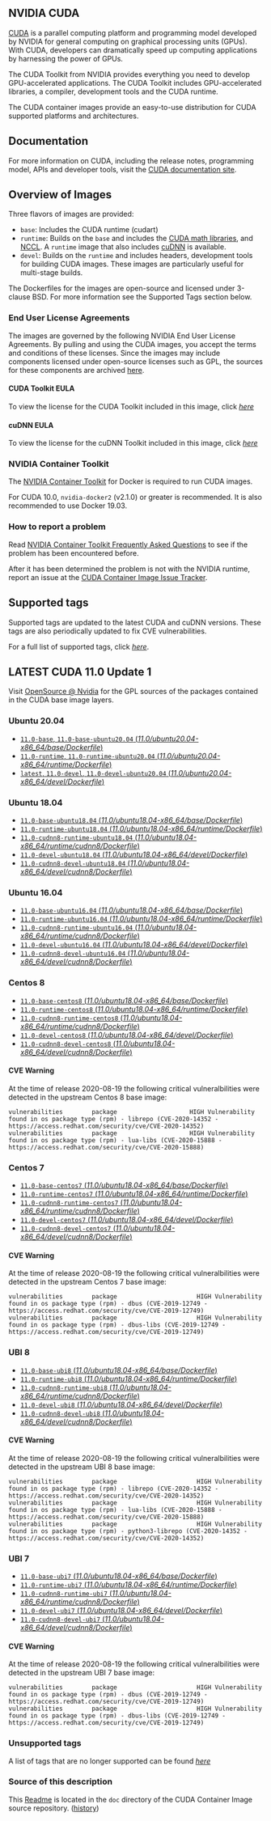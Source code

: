 ## NVIDIA CUDA

[CUDA](https://developer.nvidia.com/cuda-zone) is a parallel computing platform and programming model developed by NVIDIA for general computing on graphical processing units (GPUs). With CUDA, developers can dramatically speed up computing applications by harnessing the power of GPUs.

The CUDA Toolkit from NVIDIA provides everything you need to develop GPU-accelerated applications. The CUDA Toolkit includes GPU-accelerated libraries, a compiler, development tools and the CUDA runtime.

The CUDA container images provide an easy-to-use distribution for CUDA supported platforms and architectures.

## Documentation

For more information on CUDA, including the release notes, programming model, APIs and developer tools, visit the [CUDA documentation site](https://docs.nvidia.com/cuda).

## Overview of Images

Three flavors of images are provided:
- `base`: Includes the CUDA runtime (cudart)
- `runtime`: Builds on the `base` and includes the [CUDA math libraries](https://developer.nvidia.com/gpu-accelerated-libraries), and [NCCL](https://developer.nvidia.com/nccl). A `runtime` image that also includes [cuDNN](https://developer.nvidia.com/cudnn) is available. 
- `devel`: Builds on the `runtime` and includes headers, development tools for building CUDA images. These images are particularly useful for multi-stage builds.

The Dockerfiles for the images are open-source and licensed under 3-clause BSD. For more information see the Supported Tags section below.

### End User License Agreements

The images are governed by the following NVIDIA End User License Agreements. By pulling and using the CUDA images, you accept the terms and conditions of these licenses. 
Since the images may include components licensed under open-source licenses such as GPL, the sources for these components are archived [here](https://developer.download.nvidia.com/compute/cuda/opensource/).

#### CUDA Toolkit EULA

To view the license for the CUDA Toolkit included in this image, click [*here*](http://docs.nvidia.com/cuda/eula/index.html)

#### cuDNN EULA

To view the license for the cuDNN Toolkit included in this image, click [*here*](https://docs.nvidia.com/deeplearning/sdk/cudnn-sla/index.html)

### NVIDIA Container Toolkit

The [NVIDIA Container Toolkit](https://github.com/NVIDIA/nvidia-docker) for Docker is required to run CUDA images.

For CUDA 10.0, `nvidia-docker2` (v2.1.0) or greater is recommended. It is also recommended to use Docker 19.03.

### How to report a problem

Read [NVIDIA Container Toolkit Frequently Asked Questions](https://github.com/NVIDIA/nvidia-docker/wiki/Frequently-Asked-Questions) to see if the problem has been encountered before.

After it has been determined the problem is not with the NVIDIA runtime, report an issue at the [CUDA Container Image Issue Tracker](https://gitlab.com/nvidia/container-images/cuda/-/issues).

## Supported tags

Supported tags are updated to the latest CUDA and cuDNN versions. These tags are also periodically updated to fix CVE vulnerabilities.

For a full list of supported tags, click [*here*](https://gitlab.com/nvidia/container-images/cuda/blob/master/doc/supported-tags.md).

## LATEST CUDA 11.0 Update 1

Visit [OpenSource @ Nvidia](https://developer.download.nvidia.com/compute/cuda/opensource/image/11.0/) for the GPL sources of the packages contained in the CUDA base image layers.

### Ubuntu 20.04

- [`11.0-base`, `11.0-base-ubuntu20.04` (*11.0/ubuntu20.04-x86_64/base/Dockerfile*)](https://gitlab.com/nvidia/container-images/cuda/blob/master/dist/11.0/ubuntu20.04-x86_64/base/Dockerfile)
- [`11.0-runtime`, `11.0-runtime-ubuntu20.04` (*11.0/ubuntu20.04-x86_64/runtime/Dockerfile*)](https://gitlab.com/nvidia/container-images/cuda/blob/master/dist/11.0/ubuntu20.04-x86_64/runtime/Dockerfile)
- [`latest`, `11.0-devel`, `11.0-devel-ubuntu20.04` (*11.0/ubuntu20.04-x86_64/devel/Dockerfile*)](https://gitlab.com/nvidia/container-images/cuda/blob/master/dist/11.0/ubuntu20.04-x86_64/devel/Dockerfile)

### Ubuntu 18.04

- [`11.0-base-ubuntu18.04` (*11.0/ubuntu18.04-x86_64/base/Dockerfile*)](https://gitlab.com/nvidia/container-images/cuda/blob/master/dist/11.0/ubuntu18.04-x86_64/base/Dockerfile)
- [`11.0-runtime-ubuntu18.04` (*11.0/ubuntu18.04-x86_64/runtime/Dockerfile*)](https://gitlab.com/nvidia/container-images/cuda/blob/master/dist/11.0/ubuntu18.04-x86_64/runtime/Dockerfile)
- [`11.0-cudnn8-runtime-ubuntu18.04` (*11.0/ubuntu18.04-x86_64/runtime/cudnn8/Dockerfile*)](https://gitlab.com/nvidia/container-images/cuda/blob/master/dist/11.0/ubuntu18.04-x86_64/runtime/cudnn8/Dockerfile)
- [`11.0-devel-ubuntu18.04` (*11.0/ubuntu18.04-x86_64/devel/Dockerfile*)](https://gitlab.com/nvidia/container-images/cuda/blob/master/dist/11.0/ubuntu18.04-x86_64/devel/Dockerfile)
- [`11.0-cudnn8-devel-ubuntu18.04` (*11.0/ubuntu18.04-x86_64/devel/cudnn8/Dockerfile*)](https://gitlab.com/nvidia/container-images/cuda/blob/master/dist/11.0/ubuntu18.04-x86_64/devel/cudnn8/Dockerfile)

### Ubuntu 16.04

- [`11.0-base-ubuntu16.04` (*11.0/ubuntu18.04-x86_64/base/Dockerfile*)](https://gitlab.com/nvidia/container-images/cuda/blob/master/dist/11.0/ubuntu16.04-x86_64/base/Dockerfile)
- [`11.0-runtime-ubuntu16.04` (*11.0/ubuntu18.04-x86_64/runtime/Dockerfile*)](https://gitlab.com/nvidia/container-images/cuda/blob/master/dist/11.0/ubuntu16.04-x86_64/runtime/Dockerfile)
- [`11.0-cudnn8-runtime-ubuntu16.04` (*11.0/ubuntu18.04-x86_64/runtime/cudnn8/Dockerfile*)](https://gitlab.com/nvidia/container-images/cuda/blob/master/dist/11.0/ubuntu16.04-x86_64/runtime/cudnn8/Dockerfile)
- [`11.0-devel-ubuntu16.04` (*11.0/ubuntu18.04-x86_64/devel/Dockerfile*)](https://gitlab.com/nvidia/container-images/cuda/blob/master/dist/11.0/ubuntu16.04-x86_64/devel/Dockerfile)
- [`11.0-cudnn8-devel-ubuntu16.04` (*11.0/ubuntu18.04-x86_64/devel/cudnn8/Dockerfile*)](https://gitlab.com/nvidia/container-images/cuda/blob/master/dist/11.0/ubuntu16.04-x86_64/devel/cudnn8/Dockerfile)

### Centos 8

- [`11.0-base-centos8` (*11.0/ubuntu18.04-x86_64/base/Dockerfile*)](https://gitlab.com/nvidia/container-images/cuda/blob/master/dist/11.0/centos8-x86_64/base/Dockerfile)
- [`11.0-runtime-centos8` (*11.0/ubuntu18.04-x86_64/runtime/Dockerfile*)](https://gitlab.com/nvidia/container-images/cuda/blob/master/dist/11.0/centos8-x86_64/runtime/Dockerfile)
- [`11.0-cudnn8-runtime-centos8` (*11.0/ubuntu18.04-x86_64/runtime/cudnn8/Dockerfile*)](https://gitlab.com/nvidia/container-images/cuda/blob/master/dist/11.0/centos8-x86_64/runtime/cudnn8/Dockerfile)
- [`11.0-devel-centos8` (*11.0/ubuntu18.04-x86_64/devel/Dockerfile*)](https://gitlab.com/nvidia/container-images/cuda/blob/master/dist/11.0/centos8-x86_64/devel/Dockerfile)
- [`11.0-cudnn8-devel-centos8` (*11.0/ubuntu18.04-x86_64/devel/cudnn8/Dockerfile*)](https://gitlab.com/nvidia/container-images/cuda/blob/master/dist/11.0/centos8-x86_64/devel/cudnn8/Dockerfile)

#### CVE Warning

At the time of release 2020-08-19 the following critical vulneralbilities were detected in the upstream Centos 8 base image:

```
vulnerabilities        package                    HIGH Vulnerability found in os package type (rpm) - librepo (CVE-2020-14352 - https://access.redhat.com/security/cve/CVE-2020-14352)
vulnerabilities        package                    HIGH Vulnerability found in os package type (rpm) - lua-libs (CVE-2020-15888 - https://access.redhat.com/security/cve/CVE-2020-15888)
```

### Centos 7

- [`11.0-base-centos7` (*11.0/ubuntu18.04-x86_64/base/Dockerfile*)](https://gitlab.com/nvidia/container-images/cuda/blob/master/dist/11.0/centos7-x86_64/base/Dockerfile)
- [`11.0-runtime-centos7` (*11.0/ubuntu18.04-x86_64/runtime/Dockerfile*)](https://gitlab.com/nvidia/container-images/cuda/blob/master/dist/11.0/centos7-x86_64/runtime/Dockerfile)
- [`11.0-cudnn8-runtime-centos7` (*11.0/ubuntu18.04-x86_64/runtime/cudnn8/Dockerfile*)](https://gitlab.com/nvidia/container-images/cuda/blob/master/dist/11.0/centos7-x86_64/runtime/cudnn8/Dockerfile)
- [`11.0-devel-centos7` (*11.0/ubuntu18.04-x86_64/devel/Dockerfile*)](https://gitlab.com/nvidia/container-images/cuda/blob/master/dist/11.0/centos7-x86_64/devel/Dockerfile)
- [`11.0-cudnn8-devel-centos7` (*11.0/ubuntu18.04-x86_64/devel/cudnn8/Dockerfile*)](https://gitlab.com/nvidia/container-images/cuda/blob/master/dist/11.0/centos7-x86_64/devel/cudnn8/Dockerfile)

#### CVE Warning

At the time of release 2020-08-19 the following critical vulneralbilities were detected in the upstream Centos 7 base image:

```
vulnerabilities        package                      HIGH Vulnerability found in os package type (rpm) - dbus (CVE-2019-12749 - https://access.redhat.com/security/cve/CVE-2019-12749)
vulnerabilities        package                      HIGH Vulnerability found in os package type (rpm) - dbus-libs (CVE-2019-12749 - https://access.redhat.com/security/cve/CVE-2019-12749)
```

### UBI 8

- [`11.0-base-ubi8` (*11.0/ubuntu18.04-x86_64/base/Dockerfile*)](https://gitlab.com/nvidia/container-images/cuda/blob/master/dist/11.0/ubi8-x86_64/base/Dockerfile)
- [`11.0-runtime-ubi8` (*11.0/ubuntu18.04-x86_64/runtime/Dockerfile*)](https://gitlab.com/nvidia/container-images/cuda/blob/master/dist/11.0/ubi8-x86_64/runtime/Dockerfile)
- [`11.0-cudnn8-runtime-ubi8` (*11.0/ubuntu18.04-x86_64/runtime/cudnn8/Dockerfile*)](https://gitlab.com/nvidia/container-images/cuda/blob/master/dist/11.0/ubi8-x86_64/runtime/cudnn8/Dockerfile)
- [`11.0-devel-ubi8` (*11.0/ubuntu18.04-x86_64/devel/Dockerfile*)](https://gitlab.com/nvidia/container-images/cuda/blob/master/dist/11.0/ubi8-x86_64/devel/Dockerfile)
- [`11.0-cudnn8-devel-ubi8` (*11.0/ubuntu18.04-x86_64/devel/cudnn8/Dockerfile*)](https://gitlab.com/nvidia/container-images/cuda/blob/master/dist/11.0/ubi8-x86_64/devel/cudnn8/Dockerfile)

#### CVE Warning

At the time of release 2020-08-19 the following critical vulneralbilities were detected in the upstream UBI 8 base image:

```
vulnerabilities        package                      HIGH Vulnerability found in os package type (rpm) - librepo (CVE-2020-14352 - https://access.redhat.com/security/cve/CVE-2020-14352)
vulnerabilities        package                      HIGH Vulnerability found in os package type (rpm) - lua-libs (CVE-2020-15888 - https://access.redhat.com/security/cve/CVE-2020-15888)
vulnerabilities        package                      HIGH Vulnerability found in os package type (rpm) - python3-librepo (CVE-2020-14352 - https://access.redhat.com/security/cve/CVE-2020-14352)
```

### UBI 7

- [`11.0-base-ubi7` (*11.0/ubuntu18.04-x86_64/base/Dockerfile*)](https://gitlab.com/nvidia/container-images/cuda/blob/master/dist/11.0/ubi7-x86_64/base/Dockerfile)
- [`11.0-runtime-ubi7` (*11.0/ubuntu18.04-x86_64/runtime/Dockerfile*)](https://gitlab.com/nvidia/container-images/cuda/blob/master/dist/11.0/ubi7-x86_64/runtime/Dockerfile)
- [`11.0-cudnn8-runtime-ubi7` (*11.0/ubuntu18.04-x86_64/runtime/cudnn8/Dockerfile*)](https://gitlab.com/nvidia/container-images/cuda/blob/master/dist/11.0/ubi7-x86_64/runtime/cudnn8/Dockerfile)
- [`11.0-devel-ubi7` (*11.0/ubuntu18.04-x86_64/devel/Dockerfile*)](https://gitlab.com/nvidia/container-images/cuda/blob/master/dist/11.0/ubi7-x86_64/devel/Dockerfile)
- [`11.0-cudnn8-devel-ubi7` (*11.0/ubuntu18.04-x86_64/devel/cudnn8/Dockerfile*)](https://gitlab.com/nvidia/container-images/cuda/blob/master/dist/11.0/ubi7-x86_64/devel/cudnn8/Dockerfile)

#### CVE Warning

At the time of release 2020-08-19 the following critical vulneralbilities were detected in the upstream UBI 7 base image:

```
vulnerabilities        package                      HIGH Vulnerability found in os package type (rpm) - dbus (CVE-2019-12749 - https://access.redhat.com/security/cve/CVE-2019-12749)
vulnerabilities        package                      HIGH Vulnerability found in os package type (rpm) - dbus-libs (CVE-2019-12749 - https://access.redhat.com/security/cve/CVE-2019-12749)
```

### Unsupported tags

A list of tags that are no longer supported can be found [*here*](https://gitlab.com/nvidia/container-images/cuda/blob/master/doc/unsupported-tags.md)

### Source of this description

This [Readme](https://gitlab.com/nvidia/container-images/cuda/blob/master/doc/README.md) is located in the `doc` directory of the CUDA Container Image source repository. ([history](https://gitlab.com/nvidia/container-images/cuda/commits/master/doc/README.md))

